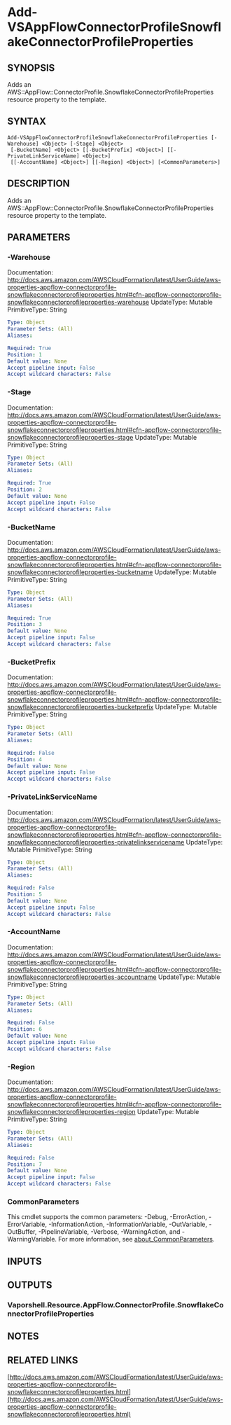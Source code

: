 # Add-VSAppFlowConnectorProfileSnowflakeConnectorProfileProperties

## SYNOPSIS
Adds an AWS::AppFlow::ConnectorProfile.SnowflakeConnectorProfileProperties resource property to the template.

## SYNTAX

```
Add-VSAppFlowConnectorProfileSnowflakeConnectorProfileProperties [-Warehouse] <Object> [-Stage] <Object>
 [-BucketName] <Object> [[-BucketPrefix] <Object>] [[-PrivateLinkServiceName] <Object>]
 [[-AccountName] <Object>] [[-Region] <Object>] [<CommonParameters>]
```

## DESCRIPTION
Adds an AWS::AppFlow::ConnectorProfile.SnowflakeConnectorProfileProperties resource property to the template.

## PARAMETERS

### -Warehouse
Documentation: http://docs.aws.amazon.com/AWSCloudFormation/latest/UserGuide/aws-properties-appflow-connectorprofile-snowflakeconnectorprofileproperties.html#cfn-appflow-connectorprofile-snowflakeconnectorprofileproperties-warehouse
UpdateType: Mutable
PrimitiveType: String

```yaml
Type: Object
Parameter Sets: (All)
Aliases:

Required: True
Position: 1
Default value: None
Accept pipeline input: False
Accept wildcard characters: False
```

### -Stage
Documentation: http://docs.aws.amazon.com/AWSCloudFormation/latest/UserGuide/aws-properties-appflow-connectorprofile-snowflakeconnectorprofileproperties.html#cfn-appflow-connectorprofile-snowflakeconnectorprofileproperties-stage
UpdateType: Mutable
PrimitiveType: String

```yaml
Type: Object
Parameter Sets: (All)
Aliases:

Required: True
Position: 2
Default value: None
Accept pipeline input: False
Accept wildcard characters: False
```

### -BucketName
Documentation: http://docs.aws.amazon.com/AWSCloudFormation/latest/UserGuide/aws-properties-appflow-connectorprofile-snowflakeconnectorprofileproperties.html#cfn-appflow-connectorprofile-snowflakeconnectorprofileproperties-bucketname
UpdateType: Mutable
PrimitiveType: String

```yaml
Type: Object
Parameter Sets: (All)
Aliases:

Required: True
Position: 3
Default value: None
Accept pipeline input: False
Accept wildcard characters: False
```

### -BucketPrefix
Documentation: http://docs.aws.amazon.com/AWSCloudFormation/latest/UserGuide/aws-properties-appflow-connectorprofile-snowflakeconnectorprofileproperties.html#cfn-appflow-connectorprofile-snowflakeconnectorprofileproperties-bucketprefix
UpdateType: Mutable
PrimitiveType: String

```yaml
Type: Object
Parameter Sets: (All)
Aliases:

Required: False
Position: 4
Default value: None
Accept pipeline input: False
Accept wildcard characters: False
```

### -PrivateLinkServiceName
Documentation: http://docs.aws.amazon.com/AWSCloudFormation/latest/UserGuide/aws-properties-appflow-connectorprofile-snowflakeconnectorprofileproperties.html#cfn-appflow-connectorprofile-snowflakeconnectorprofileproperties-privatelinkservicename
UpdateType: Mutable
PrimitiveType: String

```yaml
Type: Object
Parameter Sets: (All)
Aliases:

Required: False
Position: 5
Default value: None
Accept pipeline input: False
Accept wildcard characters: False
```

### -AccountName
Documentation: http://docs.aws.amazon.com/AWSCloudFormation/latest/UserGuide/aws-properties-appflow-connectorprofile-snowflakeconnectorprofileproperties.html#cfn-appflow-connectorprofile-snowflakeconnectorprofileproperties-accountname
UpdateType: Mutable
PrimitiveType: String

```yaml
Type: Object
Parameter Sets: (All)
Aliases:

Required: False
Position: 6
Default value: None
Accept pipeline input: False
Accept wildcard characters: False
```

### -Region
Documentation: http://docs.aws.amazon.com/AWSCloudFormation/latest/UserGuide/aws-properties-appflow-connectorprofile-snowflakeconnectorprofileproperties.html#cfn-appflow-connectorprofile-snowflakeconnectorprofileproperties-region
UpdateType: Mutable
PrimitiveType: String

```yaml
Type: Object
Parameter Sets: (All)
Aliases:

Required: False
Position: 7
Default value: None
Accept pipeline input: False
Accept wildcard characters: False
```

### CommonParameters
This cmdlet supports the common parameters: -Debug, -ErrorAction, -ErrorVariable, -InformationAction, -InformationVariable, -OutVariable, -OutBuffer, -PipelineVariable, -Verbose, -WarningAction, and -WarningVariable. For more information, see [about_CommonParameters](http://go.microsoft.com/fwlink/?LinkID=113216).

## INPUTS

## OUTPUTS

### Vaporshell.Resource.AppFlow.ConnectorProfile.SnowflakeConnectorProfileProperties
## NOTES

## RELATED LINKS

[http://docs.aws.amazon.com/AWSCloudFormation/latest/UserGuide/aws-properties-appflow-connectorprofile-snowflakeconnectorprofileproperties.html](http://docs.aws.amazon.com/AWSCloudFormation/latest/UserGuide/aws-properties-appflow-connectorprofile-snowflakeconnectorprofileproperties.html)

